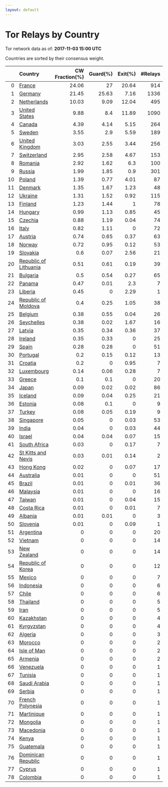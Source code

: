 ```yaml
---
layout: default
---
```



# Tor Relays by Country

Tor network data as of: **2017-11-03 15:00 UTC**

Countries are sorted by their consensus weight.

|    | Country                                                                  |   CW Fraction(%) |   Guard(%) |   Exit(%) |   #Relays |
|---:|:-------------------------------------------------------------------------|-----------------:|-----------:|----------:|----------:|
|  0 | [France](https://atlas.torproject.org/#search/country:fr)                |            24.06 |      27    |     20.64 |       914 |
|  1 | [Germany](https://atlas.torproject.org/#search/country:de)               |            21.45 |      25.63 |      7.16 |      1336 |
|  2 | [Netherlands](https://atlas.torproject.org/#search/country:nl)           |            10.03 |       9.09 |     12.04 |       495 |
|  3 | [United States](https://atlas.torproject.org/#search/country:us)         |             9.88 |       8.4  |     11.89 |      1090 |
|  4 | [Canada](https://atlas.torproject.org/#search/country:ca)                |             4.39 |       4.14 |      5.15 |       264 |
|  5 | [Sweden](https://atlas.torproject.org/#search/country:se)                |             3.55 |       2.9  |      5.59 |       189 |
|  6 | [United Kingdom](https://atlas.torproject.org/#search/country:gb)        |             3.03 |       2.55 |      3.44 |       256 |
|  7 | [Switzerland](https://atlas.torproject.org/#search/country:ch)           |             2.95 |       2.58 |      4.67 |       153 |
|  8 | [Romania](https://atlas.torproject.org/#search/country:ro)               |             2.92 |       1.62 |      6.3  |       100 |
|  9 | [Russia](https://atlas.torproject.org/#search/country:ru)                |             1.99 |       1.85 |      0.9  |       301 |
| 10 | [Poland](https://atlas.torproject.org/#search/country:pl)                |             1.39 |       0.77 |      4.01 |        87 |
| 11 | [Denmark](https://atlas.torproject.org/#search/country:dk)               |             1.35 |       1.67 |      1.23 |        48 |
| 12 | [Ukraine](https://atlas.torproject.org/#search/country:ua)               |             1.31 |       1.52 |      0.92 |       115 |
| 13 | [Finland](https://atlas.torproject.org/#search/country:fi)               |             1.23 |       1.44 |      1    |        78 |
| 14 | [Hungary](https://atlas.torproject.org/#search/country:hu)               |             0.99 |       1.13 |      0.85 |        45 |
| 15 | [Czechia](https://atlas.torproject.org/#search/country:cz)               |             0.88 |       1.19 |      0.04 |        74 |
| 16 | [Italy](https://atlas.torproject.org/#search/country:it)                 |             0.82 |       1.11 |      0    |        72 |
| 17 | [Austria](https://atlas.torproject.org/#search/country:at)               |             0.74 |       0.65 |      0.37 |        63 |
| 18 | [Norway](https://atlas.torproject.org/#search/country:no)                |             0.72 |       0.95 |      0.12 |        53 |
| 19 | [Slovakia](https://atlas.torproject.org/#search/country:sk)              |             0.6  |       0.07 |      2.56 |        21 |
| 20 | [Republic of Lithuania](https://atlas.torproject.org/#search/country:lt) |             0.51 |       0.61 |      0.19 |        39 |
| 21 | [Bulgaria](https://atlas.torproject.org/#search/country:bg)              |             0.5  |       0.54 |      0.27 |        65 |
| 22 | [Panama](https://atlas.torproject.org/#search/country:pa)                |             0.47 |       0.01 |      2.3  |         7 |
| 23 | [Liberia](https://atlas.torproject.org/#search/country:lr)               |             0.45 |       0    |      2.29 |         1 |
| 24 | [Republic of Moldova](https://atlas.torproject.org/#search/country:md)   |             0.4  |       0.25 |      1.05 |        38 |
| 25 | [Belgium](https://atlas.torproject.org/#search/country:be)               |             0.38 |       0.55 |      0.04 |        26 |
| 26 | [Seychelles](https://atlas.torproject.org/#search/country:sc)            |             0.38 |       0.02 |      1.67 |        16 |
| 27 | [Latvia](https://atlas.torproject.org/#search/country:lv)                |             0.35 |       0.34 |      0.36 |        37 |
| 28 | [Ireland](https://atlas.torproject.org/#search/country:ie)               |             0.35 |       0.33 |      0    |        25 |
| 29 | [Spain](https://atlas.torproject.org/#search/country:es)                 |             0.28 |       0.28 |      0    |        51 |
| 30 | [Portugal](https://atlas.torproject.org/#search/country:pt)              |             0.2  |       0.15 |      0.12 |        13 |
| 31 | [Croatia](https://atlas.torproject.org/#search/country:hr)               |             0.2  |       0    |      0.95 |         7 |
| 32 | [Luxembourg](https://atlas.torproject.org/#search/country:lu)            |             0.14 |       0.06 |      0.28 |         7 |
| 33 | [Greece](https://atlas.torproject.org/#search/country:gr)                |             0.1  |       0.1  |      0    |        20 |
| 34 | [Japan](https://atlas.torproject.org/#search/country:jp)                 |             0.09 |       0.02 |      0.02 |        86 |
| 35 | [Iceland](https://atlas.torproject.org/#search/country:is)               |             0.09 |       0.04 |      0.25 |        21 |
| 36 | [Estonia](https://atlas.torproject.org/#search/country:ee)               |             0.08 |       0.1  |      0    |         9 |
| 37 | [Turkey](https://atlas.torproject.org/#search/country:tr)                |             0.08 |       0.05 |      0.19 |         9 |
| 38 | [Singapore](https://atlas.torproject.org/#search/country:sg)             |             0.05 |       0    |      0.03 |        53 |
| 39 | [India](https://atlas.torproject.org/#search/country:in)                 |             0.04 |       0    |      0.03 |        44 |
| 40 | [Israel](https://atlas.torproject.org/#search/country:il)                |             0.04 |       0.04 |      0.07 |        15 |
| 41 | [South Africa](https://atlas.torproject.org/#search/country:za)          |             0.03 |       0    |      0.17 |         7 |
| 42 | [St Kitts and Nevis](https://atlas.torproject.org/#search/country:kn)    |             0.03 |       0.01 |      0.14 |         2 |
| 43 | [Hong Kong](https://atlas.torproject.org/#search/country:hk)             |             0.02 |       0    |      0.07 |        17 |
| 44 | [Australia](https://atlas.torproject.org/#search/country:au)             |             0.01 |       0    |      0    |        51 |
| 45 | [Brazil](https://atlas.torproject.org/#search/country:br)                |             0.01 |       0    |      0.01 |        36 |
| 46 | [Malaysia](https://atlas.torproject.org/#search/country:my)              |             0.01 |       0    |      0    |        16 |
| 47 | [Taiwan](https://atlas.torproject.org/#search/country:tw)                |             0.01 |       0    |      0.04 |        15 |
| 48 | [Costa Rica](https://atlas.torproject.org/#search/country:cr)            |             0.01 |       0    |      0.01 |         7 |
| 49 | [Albania](https://atlas.torproject.org/#search/country:al)               |             0.01 |       0.01 |      0    |         3 |
| 50 | [Slovenia](https://atlas.torproject.org/#search/country:si)              |             0.01 |       0    |      0.09 |         1 |
| 51 | [Argentina](https://atlas.torproject.org/#search/country:ar)             |             0    |       0    |      0    |        20 |
| 52 | [Vietnam](https://atlas.torproject.org/#search/country:vn)               |             0    |       0    |      0    |        14 |
| 53 | [New Zealand](https://atlas.torproject.org/#search/country:nz)           |             0    |       0    |      0    |        14 |
| 54 | [Republic of Korea](https://atlas.torproject.org/#search/country:kr)     |             0    |       0    |      0    |        12 |
| 55 | [Mexico](https://atlas.torproject.org/#search/country:mx)                |             0    |       0    |      0    |         7 |
| 56 | [Indonesia](https://atlas.torproject.org/#search/country:id)             |             0    |       0    |      0    |         6 |
| 57 | [Chile](https://atlas.torproject.org/#search/country:cl)                 |             0    |       0    |      0    |         6 |
| 58 | [Thailand](https://atlas.torproject.org/#search/country:th)              |             0    |       0    |      0    |         5 |
| 59 | [Iran](https://atlas.torproject.org/#search/country:ir)                  |             0    |       0    |      0    |         5 |
| 60 | [Kazakhstan](https://atlas.torproject.org/#search/country:kz)            |             0    |       0    |      0    |         4 |
| 61 | [Kyrgyzstan](https://atlas.torproject.org/#search/country:kg)            |             0    |       0    |      0    |         4 |
| 62 | [Algeria](https://atlas.torproject.org/#search/country:dz)               |             0    |       0    |      0    |         3 |
| 63 | [Morocco](https://atlas.torproject.org/#search/country:ma)               |             0    |       0    |      0    |         2 |
| 64 | [Isle of Man](https://atlas.torproject.org/#search/country:im)           |             0    |       0    |      0    |         2 |
| 65 | [Armenia](https://atlas.torproject.org/#search/country:am)               |             0    |       0    |      0    |         2 |
| 66 | [Venezuela](https://atlas.torproject.org/#search/country:ve)             |             0    |       0    |      0    |         1 |
| 67 | [Tunisia](https://atlas.torproject.org/#search/country:tn)               |             0    |       0    |      0    |         1 |
| 68 | [Saudi Arabia](https://atlas.torproject.org/#search/country:sa)          |             0    |       0    |      0    |         1 |
| 69 | [Serbia](https://atlas.torproject.org/#search/country:rs)                |             0    |       0    |      0    |         1 |
| 70 | [French Polynesia](https://atlas.torproject.org/#search/country:pf)      |             0    |       0    |      0    |         1 |
| 71 | [Martinique](https://atlas.torproject.org/#search/country:mq)            |             0    |       0    |      0    |         1 |
| 72 | [Mongolia](https://atlas.torproject.org/#search/country:mn)              |             0    |       0    |      0    |         1 |
| 73 | [Macedonia](https://atlas.torproject.org/#search/country:mk)             |             0    |       0    |      0    |         1 |
| 74 | [Kenya](https://atlas.torproject.org/#search/country:ke)                 |             0    |       0    |      0    |         1 |
| 75 | [Guatemala](https://atlas.torproject.org/#search/country:gt)             |             0    |       0    |      0    |         1 |
| 76 | [Dominican Republic](https://atlas.torproject.org/#search/country:do)    |             0    |       0    |      0    |         1 |
| 77 | [Cyprus](https://atlas.torproject.org/#search/country:cy)                |             0    |       0    |      0    |         1 |
| 78 | [Colombia](https://atlas.torproject.org/#search/country:co)              |             0    |       0    |      0    |         1 |